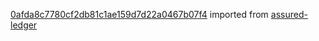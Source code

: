 [0afda8c7780cf2db81c1ae159d7d22a0467b07f4](https://github.com/insolar/assured-ledger/commit/0afda8c7780cf2db81c1ae159d7d22a0467b07f4) imported from [assured-ledger](https://github.com/insolar/assured-ledger)
